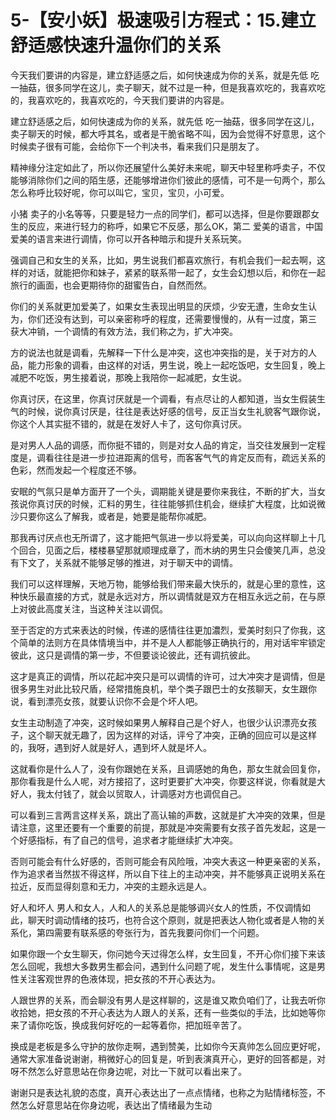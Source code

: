 # 5-【安小妖】极速吸引方程式：15.建立舒适感快速升温你们的关系

今天我们要讲的内容是，建立舒适感之后，如何快速成为你的关系，就是先低 吃一抽菇，很多同学在这儿，卖子聊天，就不过是一种，但是我喜欢吃的，我喜欢吃的，我喜欢吃的，我喜欢吃的，今天我们要讲的内容是。

建立舒适感之后，如何快速成为你的关系，就先低 吃一抽菇，很多同学在这儿，卖子聊天的时候，都大呼其名，或者是干脆省略不叫，因为会觉得不好意思，这个时候卖子很有可能，会给你下一个判决书，看来我们只是朋友了。

精神缘分注定如此了，所以你还展望什么美好未来呢，聊天中轻里称呼卖子，不仅能够消除你们之间的陌生感，还能够增进你们彼此的感情，可不是一句两个，那么怎么称呼比较好呢，你可以叫它，宝贝，宝贝，小可爱。

小猪 卖子的小名等等，只要是轻力一点的同学们，都可以选择，但是你要跟郡女生的反应，来进行轻力的称呼，如果它不反感，那么OK，第二 爱美的语言，中国爱美的语言来进行调情，你可以开各种暗示和提升关系玩笑。

强调自己和女生的关系，比如，男生说我们都喜欢旅行，有机会我们一起去啊，这样的对话，就能把你和妹子，紧紧的联系带一起了，女生会幻想以后，和你在一起旅行的画面，也会更期待你的甜蜜告白，自然而然。

你们的关系就更加爱美了，如果女生表现出明显的厌烦，少安无遭，生命女生认为，你们还没有达到，可以亲密称呼的程度，还需要慢慢的，从有一过度，第三 获大冲销，一个调情的有效方法，我们称之为，扩大冲突。

方的说法也就是调看，先解释一下什么是冲突，这也冲突指的是，关于对方的人品，能力形象的调看，由这样的对话，男生说，晚上一起吃饭吧，女生回复，晚上减肥不吃饭，男生接着说，那晚上我陪你一起减肥，女生说。

你真讨厌，在这里，你真讨厌就是一个调看，有点尽让的人都知道，当女生假装生气的时候，说你真讨厌是，往往是表达好感的信号，反正当女生礼貌客气跟你说，你这个人其实挺不错的，就是在发好人卡了，这句你真讨厌。

是对男人人品的调感，而你挺不错的，则是对女人品的肯定，当交往发展到一定程度是，调看往往是进一步拉进距离的信号，而客客气气的肯定反而有，疏远关系的色彩，然而发起一个程度还不够。

安眠的气氛只是单方面开了一个头，调期能关键是要你来我往，不断的扩大，当女孩说你真讨厌的时候，汇料的男生，往往能够抓住机会，继续扩大程度，比如说微沙只要你这么了解我，或者是，她要是能帮你减肥。

那我再讨厌点也无所谓了，这才能把气氛进一步以将爱美，可以向向这样聊上十几个回合，见面之后，楼楼暴望那就顺理成章了，而木纳的男生只会傻笑几声，总没有下文了，关系就不能够足够的推进，对于聊天中的调情。

我们可以这样理解，天地万物，能够给我们带来最大快乐的，就是心里的意性，这种快乐最直接的方式，就是永远对方，所以调情就是双方在相互永远之前，在与原上对彼此高度关注，当这种关注以调侃。

至于否定的方式来表达的时候，传递的感情往往更加濃烈，爱美时刻只了你我，这个简单的法则方在具体情境当中，并不是人人都能够正确执行的，用对话牢牢锁定彼此，这只是调情的第一步，不但要谈论彼此，还有调抗彼此。

这才是真正的调情，所以花起冲突只是可以调情的许可，过大冲突才是调情，但是很多男生对此比较尺盾，经常措施良机，举个类子跟巴士的女孩聊天，女生跟你说，看到漂亮女孩，就要认识你不会是个坏人吧。

女生主动制造了冲突，这时候如果男人解释自己是个好人，也很少认识漂亮女孩子，这个聊天就无趣了，因为这样的对话，评兮了冲突，正确的回应可以是这样的，我呀，遇到好人就是好人，遇到坏人就是坏人。

这就看你是什么人了，没有你跟她在关系，且调感她的角色，那女生就会回复你，那你看我是什么人呢，对方接招了，这时更要扩大冲突，你要这样说，你看就是大好人，我太付钱了，就会以贸取人，计调感对方也调侃自己。

可以看到三言两言这样关系，跳出了高认输的声数，这就是扩大冲突的效果，但是请注意，这里还要有一个重要的前提，那就是冲突需要有女孩子首先发起，这是一个好感指标，有了自己的信号，追求者才能继续扩大冲突。

否则可能会有什么好感的，否则可能会有风险哦，冲突大表这一种更亲密的关系，作为追求者当然拔不得这样，所以自下往上的主动冲突，并不能够真正说明关系在拉近，反而显得刻意和无力，冲突的主题永远是人。

好人和坏人 男人和女人，人和人的关系总是能够调兴女人的性质，不仅调情如此，聊天时调动情绪的技巧，也符合这个原则，就是把表达人物化或者是人物的关系化，第四需要有联系感的夸张行为，首先我要问你们一个问题。

如果你跟一个女生聊天，你问她今天过得怎么样，女生回复，不开心你们接下来该怎么回呢，我想大多数男生都会问，遇到什么问题了呢，发生什么事情呢，这是男性关注客观世界的色液体现，把女孩的不开心表达为。

人跟世界的关系，而会聊没有男人是这样聊的，这是谁又欺负咱们了，让我去听你收拾她，把女孩的不开心表达为人跟人的关系，还有一些类似的手法，比如她等你来了请你吃饭，换成我何好吃的一起等着你，把加班辛苦了。

换成是老板是多么守护的放你走啊，遇到赞美，比如你今天真帅怎么回应更好呢，通常大家准备说谢谢，稍微好心的回复是，听到表演真开心，更好的回答都是，对呀不然怎么好意思站在你身边呢，对比一下就可以看出来了。

谢谢只是表达礼貌的态度，真开心表达出了一点点情绪，也称之为贴情绪标签，不然怎么好意思站在你身边呢，表达出了情绪最为生动